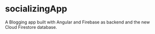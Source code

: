 # socializingApp
A Blogging app built with Angular and Firebase as backend and the new Cloud Firestore database.
